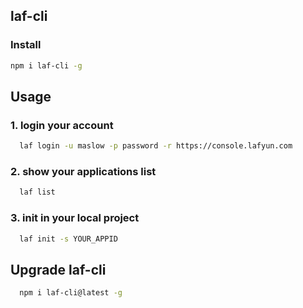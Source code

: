 ## laf-cli

### Install

```bash
npm i laf-cli -g
```

## Usage

### 1. login your account

```bash
  laf login -u maslow -p password -r https://console.lafyun.com
```

### 2. show your applications list

```bash
  laf list
```

### 3. init in your local project

```bash
  laf init -s YOUR_APPID
```

## Upgrade laf-cli

```sh
  npm i laf-cli@latest -g
```
